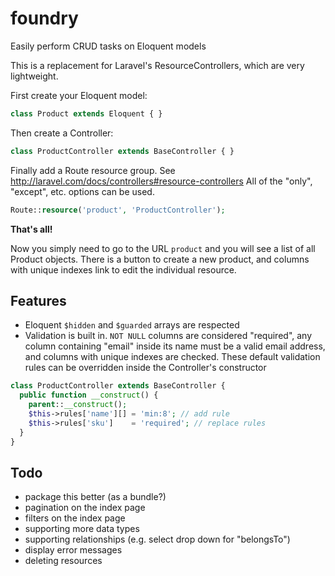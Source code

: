 foundry
=======

Easily perform CRUD tasks on Eloquent models

This is a replacement for Laravel's ResourceControllers, which are very lightweight.

First create your Eloquent model:

```php
class Product extends Eloquent { }
```

Then create a Controller:

```php
class ProductController extends BaseController { }
```

Finally add a Route resource group. See http://laravel.com/docs/controllers#resource-controllers
All of the "only", "except", etc. options can be used.

```php
Route::resource('product', 'ProductController');
```

**That's all!**

Now you simply need to go to the URL `product` and you will see a list of all Product objects. There is a button to create a new product, and columns with unique indexes link to edit the individual resource.

## Features

* Eloquent `$hidden` and `$guarded` arrays are respected
* Validation is built in. `NOT NULL` columns are considered "required", any column containing "email" inside its name must be a valid email address, and columns with unique indexes are checked. These default validation rules can be overridden inside the Controller's constructor

```php
class ProductController extends BaseController {
  public function __construct() {
    parent::__construct();
    $this->rules['name'][] = 'min:8'; // add rule
    $this->rules['sku']    = 'required'; // replace rules
  }
}
```

## Todo

* package this better (as a bundle?)
* pagination on the index page
* filters on the index page
* supporting more data types
* supporting relationships (e.g. select drop down for "belongsTo")
* display error messages
* deleting resources
